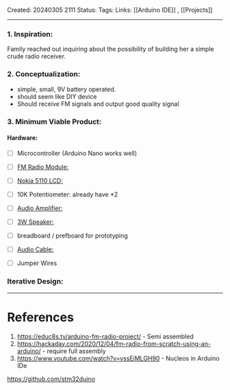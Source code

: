 Created: 20240305 2111
Status:
Tags:
Links: [[Arduino IDE]] , [[Projects]]

---

### 1. Inspiration:

Family reached out inquiring about the possibility of building her a simple crude radio receiver.

### 2. Conceptualization:

- simple, small, 9V battery operated.
- should seem like DIY device
- Should receive FM signals and output good quality signal

### 3. Minimum Viable Product:

#### Hardware:

- [ ] Microcontroller (Arduino Nano works well)

- [ ] [FM Radio Module:](https://www.ebay.com/itm/310795359575)

- [ ] [Nokia 5110 LCD:](https://www.ebay.com/itm/400488314619?hash=item5d3ef6b6fb%3Ag%3AuNYAAOSw2GlXHye0&siteid=0&customid=&toolid=20012)

- [ ] 10K Potentiometer: already have \*2

- [ ] [Audio Amplifier:](https://www.ebay.com/itm/404836913275)

- [ ] [3W Speaker:](https://www.digikey.com/en/products/detail/cui-devices/CMS-402811-28SP/10821307)

- [ ] breadboard / prefboard for prototyping

- [ ] [Audio Cable:](https://www.digikey.com/en/products/detail/tensility-international-corp/10-00344/2350247)

- [ ] Jumper Wires

### Iterative Design:

---

# References

1. https://educ8s.tv/arduino-fm-radio-project/ - Semi assembled
2. https://hackaday.com/2020/12/04/fm-radio-from-scratch-using-an-arduino/ - require full assembly
3. https://www.youtube.com/watch?v=yssEiMLGH90 - Nucleos in Arduino IDe

https://github.com/stm32duino
